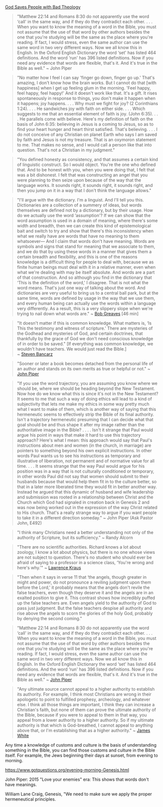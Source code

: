 [God Saves People with Bad Theology](https://www.youtube.com/watch?v=yCeCwt4wSBE&list=LLBkWJNMdlBmY0zh6VArtv4Q&index=644&t=1s)

>"Matthew 22:14 and Romans 8:30 do not apparently use the word ‘call' in the same way, and if they do they contradict each other. . . . When you want to know the meaning of a word in the Bible, you must not assume that the use of that word by other authors besides the one that you're studying will be the same as the place where you're reading. If fact, I would stress, even the same author can use the same word in two very different ways. Now we all know this in English. In the Oxford English Dictionary the word ‘set' has listed 464 definitions. And the word ‘run' has 396 listed definitions. Now if you need any evidence that words are flexible, that's it. And it's true in the Bible as well." ~ John Piper

>"No matter how I feel I can say 'finger go down, finger go up.' That's amazing, I don't know how the brain works. But I cannot do that [with happiness] when I get up feeling glum in the morning. 'Feel happy, feel happy, feel happy!' And it doesn't work like that. It's a gift. It rises spontaneously in response to things, you don't make it happen when it happens; joy happens. . . . Why must we fight for joy? (2 Corinthians 1:24). . . . He sandwiches joy with faith on either side. . . . Which suggests to me that an essential element of faith is joy. (John 6:35). . . . He parallels come with believe. Here's my definition of faith on the basis of John 6:35: believing in Jesus is a coming to Jesus, so as to find your heart hunger and heart thirst satisfied. That's believing. . . . I do not conceive of any Christian on planet Earth who says I am saved by faith and Jesus is not my treasure. That is an oxymoron statement to me. That makes no sense, and I would call a person like that into question. That's not a Christian in my judgment."

>"You defined honesty as consistency, and that assumes a certain kind of linguistic construct. So I would object. You're the one who defined that. And to be honest with you, when you were doing that, I felt that was a bit dishonest. I felt that was constructing an angel that you were planning to then seize upon because of the way that the language works. It sounds right, it sounds right, it sounds right, and then you jump on it in a way that I don't think the language allows."

>"I'll argue with the dictionary. I'm a linguist. And I'll tell you this. Dictionaries are a collection of a summery of ideas, but words themselves are defined not by a dictionary, but by their usage. How do we actually use the word ‘assumption'? If we can show that the word assumption is used in a domain of meaning, where there's some width and breadth, then we can create this kind of epistemological bait and switch to try and show that there's this inconsistency when what we really have are words that have no meaning to them whatsoever— And I claim that words don't have meaning. Words are symbols and signs that stand for meaning that we associate to them, and we do that by using these words in a manner that gives them a certain breadth and flexibility, and this is one of the reasons knowledge is a difficult thing for people to deal with, because we as finite human beings must deal with it in a relative manner, even when what we're dealing with may be itself absolute. And words are a part of that construction. And so although you find in the dictionary that ‘This is the definition of the word,' I disagree. That is not what the word means. That's just one way of talking about the word. And dictionaries are very useful to bring us to a central ball park, but at the same time, words are defined by usage in the way that we use them, and every human being can actually use the words within a language very differently. As a result, this is a very slippery slope when we're trying to nail down what words are." ~ [Bob Greaves](https://www.youtube.com/watch?v=niVDKqD_e_E&index=5&list=WL) [46 min]

>"It doesn't matter if this is common knowledge. What matters is, ‘Is This the testimony and witness of scripture.' There are mysteries of the Godhead and mysteries of God, and certain doctrines, that thankfully by the grace of God we don't need conscious knowledge of in order to be saved." [If everything was common knowledge, we wouldn't have teachers. We would just read the Bible.] ~ [Steven Bancarz](https://www.youtube.com/watch?v=lPp1SuQOO9g)

>"Sooner or later a book becomes detached from the personal life of an author and stands on its own merits as true or helpful or not." ~ [John Piper](https://www.desiringgod.org/interviews/do-you-regret-partnering-with-mark-driscoll)

>"If you use the word trajectory, you are assuming you know where we should be, where we should be heading beyond the New Testament. Now hoe do we know what this is since it's not in the New Testament? It seems to me that such a way of doing ethics will lead to a kind of subjectivity that lets me make my ethics in some way pretty much what I want to make of them, which is another way of saying that this hermeneutic seems to effectively strip the Bible of its final authority.  Isn't a trajectory hermeneutic presuming that I can decide what that goal should be and thus shape it after my image rather than the authoritative image in the Bible? . . . . Isn't it strange that Paul would argue his point in ways that make it hard to use this trajectory approach? Here's what I mean: this approach would say that Paul's instructions about men and women (in the church, in marriage) are pointers to something beyond his own explicit instructions. In other words Paul wants us to see his instructions as temporary and illustrative of liberation, not permanent and of normative value for all time. . . . It seems strange that the way Paul would argue for his position was in a way that is not culturally conditioned or temporary, in other words Paul did not say that women should submit to their husbands because that would help them fit in to the culture better, so that in a later more liberated time they would fit in better another way. Instead he argued that this dynamic of husband and wife leadership and submission was rooted in a relationship between Christ and the Church which God had signaled in creation back in Genesis 2 and was now being worked out in the expression of the way Christ related to His church. That's a really strange way to argue if you want people to take it in a different direction someday." ~ John Piper (Ask Pastor John, E492)

>"I think many Christians need a better understanding not only of the authority of Scripture, but its sufficiency." ~ Randy Alcorn

>"There are no scientific authorities. Richard knows a lot about zoology, I know a lot about physics, but there is no one whose views are not subject to question. There's no student who should ever be afraid of saying to a professor in a science class, ‘You're wrong and here's why.'" ~ [Lawrence Kraus](https://www.youtube.com/watch?v=eo2LHKRR8NQ)

>"Then when it says in verse 11 that ‘the angels, though greater in might and power, do not pronounce a reviling judgment upon them before the Lord,' it probably means that the angels don't revile the false teachers, even though they deserve it and the angels are in an exalted position to give it. This contrast shows how incredibly puffed up the false teachers are. Even angels yield to the authority of God to pass just judgment. But the false teachers despise all authority and rise above the angels to scorn the glories of the holy God, probably by denying the second coming."

>"Matthew 22:14 and Romans 8:30 do not apparently use the word ‘call' in the same way, and if they do they contradict each other. . . . When you want to know the meaning of a word in the Bible, you must not assume that the use of that word by other authors besides the one that you're studying will be the same as the place where you're reading. If fact, I would stress, even the same author can use the same word in two very different ways. Now we all know this in English. In the Oxford English Dictionary the word ‘set' has listed 464 definitions. And the word ‘run' has 396 listed definitions. Now if you need any evidence that words are flexible, that's it. And it's true in the Bible as well." ~ [John Piper](http://www.desiringgod.org/interviews/what-is-the-difference-between-called-and-chosen)

>"Any ultimate source cannot appeal to a higher authority to establish its authority. For example, I think most Christians are wrong in their apologetic to point to fulfilled prophesy, archeology, and whatever else. I think all those things are important, I think they can increase a Christian's faith, but none of them can prove the ultimate authority of the Bible, because if you were to appeal to them in that way, you appeal from a lower authority to a higher authority. So if my ultimate authority is that which is God-breathed, I cannot appeal to anything above that, or I'm establishing that as a higher authority." ~ [James White](https://www.youtube.com/watch?v=INtIF-a_nO0)

Any time a knowledge of customs and culture is the basis of understanding something in the Bible, you can find those customs and culture in the Bible itself. For example, the Jews beginning their days at sunset, from evening to morning.

https://www.gotquestions.org/evening-morning-Genesis.html

John Piper: 2015 "Love your enemies" era: This shows that words don't have meanings.

William Lane Craig, Genesis, "We need to make sure we apply the proper hermeneutical principles.